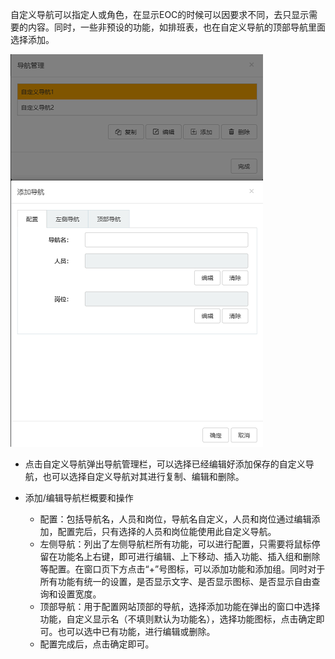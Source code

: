 
自定义导航可以指定人或角色，在显示EOC的时候可以因要求不同，去只显示需要的内容。同时，一些非预设的功能，如排班表，也在自定义导航的顶部导航里面选择添加。

![web](/static/docimg/zidingyidaohang.png)

* 点击自定义导航弹出导航管理栏，可以选择已经编辑好添加保存的自定义导航，也可以选择自定义导航对其进行复制、编辑和删除。

* 添加/编辑导航栏概要和操作
  * 配置：包括导航名，人员和岗位，导航名自定义，人员和岗位通过编辑添加，配置完后，只有选择的人员和岗位能使用此自定义导航。
  * 左侧导航：列出了左侧导航栏所有功能，可以进行配置，只需要将鼠标停留在功能名上右键，即可进行编辑、上下移动、插入功能、插入组和删除等配置。在窗口页下方点击“+”号图标，可以添加功能和添加组。同时对于所有功能有统一的设置，是否显示文字、是否显示图标、是否显示自由查询和设置宽度。
  * 顶部导航：用于配置网站顶部的导航，选择添加功能在弹出的窗口中选择功能，自定义显示名（不填则默认为功能名），选择功能图标，点击确定即可。也可以选中已有功能，进行编辑或删除。
  * 配置完成后，点击确定即可。